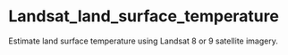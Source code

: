 # Landsat_land_surface_temperature
Estimate land surface temperature using Landsat 8 or 9 satellite imagery.
